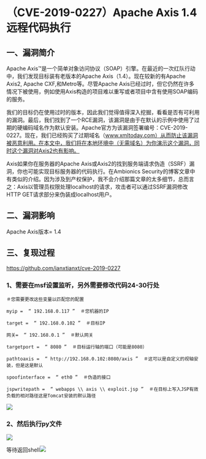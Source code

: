 （CVE-2019-0227）Apache Axis 1.4远程代码执行
============================================

一、漏洞简介
------------

Apache
Axis™是一个简单对象访问协议（SOAP）引擎。在最近的一次红队行动中，我们发现目标装有老版本的Apache
Axis（1.4）。现在较新的有Apache Axis2, Apache CXF,和Metro等。尽管Apache
Axis已经过时，但它仍然在许多情况下被使用，例如使用Axis构造的项目难以重写或者项目中含有使用SOAP编码的服务。

我们的目标仍在使用过时的版本，因此我们觉得值得深入挖掘，看看是否有可利用的漏洞。最后，我们找到了一个RCE漏洞，该漏洞是由于在默认的示例中使用了过期的硬编码域名作为默认安装。Apache官方为该漏洞签署编号：CVE-2019-0227。现在，我们已经购买了过期域名（www.xmltoday.com）从而防止该漏洞被恶意利用。在本文中，我们将在本地环境中（无需域名）为你演示这个漏洞，同时这个漏洞对Axis2也有影响。

Axis如果你在服务器的Apache
Axis或Axis2的找到服务端请求伪造（SSRF）漏洞，你也可能实现目标服务器的代码执行。在Ambionics
Security的博客文章中有类似的介绍。因为涉及到产权保护，我不会介绍那篇文章的太多细节，总而言之：Axis以管理员权限处理localhost的请求，攻击者可以通过SSRF漏洞修改HTTP
GET请求部分来伪装成localhost用户。

二、漏洞影响
------------

Apache Axis版本= 1.4

三、复现过程
------------

https://github.com/ianxtianxt/cve-2019-0227

### 1、需要在msf设置监听，另外需要修改代码24-30行处

    ＃您需要更改这些变量以匹配您的配置
                            
    myip =  “ 192.168.0.117 ”  ＃您机器的IP
                            
    target =  “ 192.168.0.102 ”  ＃目标IP
                            
    网关=  “ 192.168.0.1 ”  ＃默认网关
                            
    targetport =  “ 8080 ”  ＃目标运行轴的端口（可能是8080）
                            
    pathtoaxis =  “ http://192.168.0.102:8080/axis ”  ＃这可以是自定义的视轴安装，但是这是默认
                            
    spoofinterface =  “ eth0 ”  ＃伪造的接口
                            
    jspwritepath =  “ webapps \\ axis \\ exploit.jsp ”  ＃在目标上写入JSP有效负载的相对路径这是Tomcat安装的默认路径

![](/Users/aresx/Documents/VulWiki/.resource/(CVE-2019-0227)ApacheAxis1.4远程代码执行/media/rId25.png)

### 2、然后执行py文件

![](/Users/aresx/Documents/VulWiki/.resource/(CVE-2019-0227)ApacheAxis1.4远程代码执行/media/rId27.png)

等待返回shell![](/Users/aresx/Documents/VulWiki/.resource/(CVE-2019-0227)ApacheAxis1.4远程代码执行/media/rId28.png)
